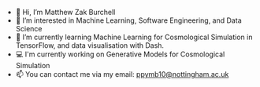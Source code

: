 - 👋 Hi, I’m Matthew Zak Burchell
- 👀 I’m interested in Machine Learning, Software Engineering, and Data Science
- 🌱 I’m currently learning Machine Learning for Cosmological Simulation in TensorFlow, and data visualisation with Dash.
- 💻 I'm currently working on Generative Models for Cosmological Simulation
- 📫 You can contact me via my email: ppymb10@nottingham.ac.uk

<!---
MZBurchell/MZBurchell is a ✨ special ✨ repository because its `README.md` (this file) appears on your GitHub profile.
You can click the Preview link to take a look at your changes.
--->

